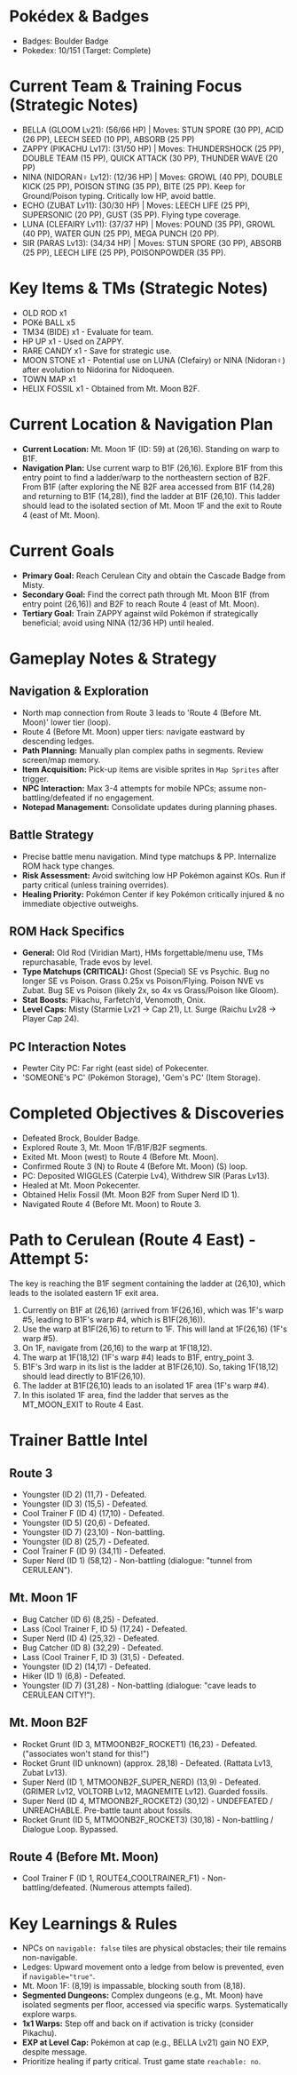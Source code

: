 # Pokédex & Badges
*   Badges: Boulder Badge
*   Pokedex: 10/151 (Target: Complete)

# Current Team & Training Focus (Strategic Notes)
*   BELLA (GLOOM Lv21): (56/66 HP) | Moves: STUN SPORE (30 PP), ACID (26 PP), LEECH SEED (10 PP), ABSORB (25 PP)
*   ZAPPY (PIKACHU Lv17): (31/50 HP) | Moves: THUNDERSHOCK (25 PP), DOUBLE TEAM (15 PP), QUICK ATTACK (30 PP), THUNDER WAVE (20 PP)
*   NINA (NIDORAN♀ Lv12): (12/36 HP) | Moves: GROWL (40 PP), DOUBLE KICK (25 PP), POISON STING (35 PP), BITE (25 PP). Keep for Ground/Poison typing. Critically low HP, avoid battle.
*   ECHO (ZUBAT Lv11): (30/30 HP) | Moves: LEECH LIFE (25 PP), SUPERSONIC (20 PP), GUST (35 PP). Flying type coverage.
*   LUNA (CLEFAIRY Lv11): (37/37 HP) | Moves: POUND (35 PP), GROWL (40 PP), WATER GUN (25 PP), MEGA PUNCH (20 PP).
*   SIR (PARAS Lv13): (34/34 HP) | Moves: STUN SPORE (30 PP), ABSORB (25 PP), LEECH LIFE (25 PP), POISONPOWDER (35 PP).

# Key Items & TMs (Strategic Notes)
*   OLD ROD x1
*   POKé BALL x5
*   TM34 (BIDE) x1 - Evaluate for team.
*   HP UP x1 - Used on ZAPPY.
*   RARE CANDY x1 - Save for strategic use.
*   MOON STONE x1 - Potential use on LUNA (Clefairy) or NINA (Nidoran♀) after evolution to Nidorina for Nidoqueen.
*   TOWN MAP x1
*   HELIX FOSSIL x1 - Obtained from Mt. Moon B2F.

# Current Location & Navigation Plan
*   **Current Location:** Mt. Moon 1F (ID: 59) at (26,16). Standing on warp to B1F.
*   **Navigation Plan:** Use current warp to B1F (26,16). Explore B1F from this entry point to find a ladder/warp to the northeastern section of B2F. From B1F (after exploring the NE B2F area accessed from B1F (14,28) and returning to B1F (14,28)), find the ladder at B1F (26,10). This ladder should lead to the isolated section of Mt. Moon 1F and the exit to Route 4 (east of Mt. Moon).

# Current Goals
*   **Primary Goal:** Reach Cerulean City and obtain the Cascade Badge from Misty.
*   **Secondary Goal:** Find the correct path through Mt. Moon B1F (from entry point (26,16)) and B2F to reach Route 4 (east of Mt. Moon).
*   **Tertiary Goal:** Train ZAPPY against wild Pokémon if strategically beneficial; avoid using NINA (12/36 HP) until healed.

# Gameplay Notes & Strategy
## Navigation & Exploration
*   North map connection from Route 3 leads to 'Route 4 (Before Mt. Moon)' lower tier (loop).
*   Route 4 (Before Mt. Moon) upper tiers: navigate eastward by descending ledges.
*   **Path Planning:** Manually plan complex paths in segments. Review screen/map memory.
*   **Item Acquisition:** Pick-up items are visible sprites in `Map Sprites` after trigger.
*   **NPC Interaction:** Max 3-4 attempts for mobile NPCs; assume non-battling/defeated if no engagement.
*   **Notepad Management:** Consolidate updates during planning phases.

## Battle Strategy
*   Precise battle menu navigation. Mind type matchups & PP. Internalize ROM hack type changes.
*   **Risk Assessment:** Avoid switching low HP Pokémon against KOs. Run if party critical (unless training overrides).
*   **Healing Priority:** Pokémon Center if key Pokémon critically injured & no immediate objective outweighs.

## ROM Hack Specifics
*   **General:** Old Rod (Viridian Mart), HMs forgettable/menu use, TMs repurchasable, Trade evos by level.
*   **Type Matchups (CRITICAL):** Ghost (Special) SE vs Psychic. Bug no longer SE vs Poison. Grass 0.25x vs Poison/Flying. Poison NVE vs Zubat. Bug SE vs Poison (likely 2x, so 4x vs Grass/Poison like Gloom).
*   **Stat Boosts:** Pikachu, Farfetch’d, Venomoth, Onix.
*   **Level Caps:** Misty (Starmie Lv21 -> Cap 21), Lt. Surge (Raichu Lv28 -> Player Cap 24).

## PC Interaction Notes
*   Pewter City PC: Far right (east side) of Pokecenter.
*   'SOMEONE's PC' (Pokémon Storage), 'Gem's PC' (Item Storage).

# Completed Objectives & Discoveries
*   Defeated Brock, Boulder Badge.
*   Explored Route 3, Mt. Moon 1F/B1F/B2F segments.
*   Exited Mt. Moon (west) to Route 4 (Before Mt. Moon).
*   Confirmed Route 3 (N) to Route 4 (Before Mt. Moon) (S) loop.
*   PC: Deposited WIGGLES (Caterpie Lv4), Withdrew SIR (Paras Lv13).
*   Healed at Mt. Moon Pokecenter.
*   Obtained Helix Fossil (Mt. Moon B2F from Super Nerd ID 1).
*   Navigated Route 4 (Before Mt. Moon) to Route 3.

# Path to Cerulean (Route 4 East) - Attempt 5:
The key is reaching the B1F segment containing the ladder at (26,10), which leads to the isolated eastern 1F exit area.
1.  Currently on B1F at (26,16) (arrived from 1F(26,16), which was 1F's warp #5, leading to B1F's warp #4, which is B1F(26,16)).
2.  Use the warp at B1F(26,16) to return to 1F. This will land at 1F(26,16) (1F's warp #5).
3.  On 1F, navigate from (26,16) to the warp at 1F(18,12).
4.  The warp at 1F(18,12) (1F's warp #4) leads to B1F, entry_point 3.
5.  B1F's 3rd warp in its list is the ladder at B1F(26,10). So, taking 1F(18,12) should lead directly to B1F(26,10).
6.  The ladder at B1F(26,10) leads to an isolated 1F area (1F's warp #4).
7.  In this isolated 1F area, find the ladder that serves as the MT_MOON_EXIT to Route 4 East.

# Trainer Battle Intel
## Route 3
*   Youngster (ID 2) (11,7) - Defeated.
*   Youngster (ID 3) (15,5) - Defeated.
*   Cool Trainer F (ID 4) (17,10) - Defeated.
*   Youngster (ID 5) (20,6) - Defeated.
*   Youngster (ID 7) (23,10) - Non-battling.
*   Youngster (ID 8) (25,7) - Defeated.
*   Cool Trainer F (ID 9) (34,11) - Defeated.
*   Super Nerd (ID 1) (58,12) - Non-battling (dialogue: "tunnel from CERULEAN").
## Mt. Moon 1F
*   Bug Catcher (ID 6) (8,25) - Defeated.
*   Lass (Cool Trainer F, ID 5) (17,24) - Defeated.
*   Super Nerd (ID 4) (25,32) - Defeated.
*   Bug Catcher (ID 8) (32,29) - Defeated.
*   Lass (Cool Trainer F, ID 3) (31,5) - Defeated.
*   Youngster (ID 2) (14,17) - Defeated.
*   Hiker (ID 1) (6,8) - Defeated.
*   Youngster (ID 7) (31,28) - Non-battling (dialogue: "cave leads to CERULEAN CITY!").
## Mt. Moon B2F
*   Rocket Grunt (ID 3, MTMOONB2F_ROCKET1) (16,23) - Defeated. ("associates won't stand for this!")
*   Rocket Grunt (ID unknown) (approx. 28,18) - Defeated. (Rattata Lv13, Zubat Lv13).
*   Super Nerd (ID 1, MTMOONB2F_SUPER_NERD) (13,9) - Defeated. (GRIMER Lv12, VOLTORB Lv12, MAGNEMITE Lv12). Guarded fossils.
*   Super Nerd (ID 4, MTMOONB2F_ROCKET2) (30,12) - UNDEFEATED / UNREACHABLE. Pre-battle taunt about fossils.
*   Rocket Grunt (ID 5, MTMOONB2F_ROCKET3) (30,18) - Non-battling / Dialogue Loop. Bypassed.
## Route 4 (Before Mt. Moon)
*   Cool Trainer F (ID 1, ROUTE4_COOLTRAINER_F1) - Non-battling/defeated. (Numerous attempts failed).

# Key Learnings & Rules
*   NPCs on `navigable: false` tiles are physical obstacles; their tile remains non-navigable.
*   Ledges: Upward movement onto a ledge from below is prevented, even if `navigable="true"`.
*   Mt. Moon 1F: (8,19) is impassable, blocking south from (8,18).
*   **Segmented Dungeons:** Complex dungeons (e.g., Mt. Moon) have isolated segments per floor, accessed via specific warps. Systematically explore warps.
*   **1x1 Warps:** Step off and back on if activation is tricky (consider Pikachu).
*   **EXP at Level Cap:** Pokémon at cap (e.g., BELLA Lv21) gain NO EXP, despite message.
*   Prioritize healing if party critical. Trust game state `reachable: no`.
